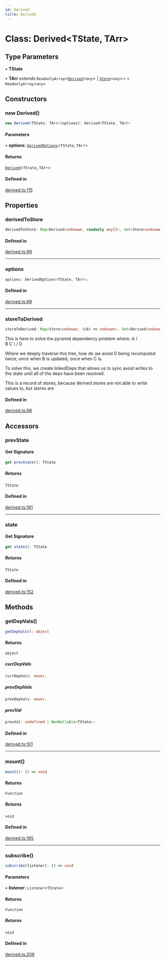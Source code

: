 ```yaml
---
id: Derived
title: Derived
---
```


# Class: Derived\<TState, TArr\>

## Type Parameters

• **TState**

• **TArr** *extends* `ReadonlyArray`\<[`Derived`](derived.md)\<`any`\> \| [`Store`](store.md)\<`any`\>\> = `ReadonlyArray`\<`any`\>

## Constructors

### new Derived()

```ts
new Derived<TState, TArr>(options): Derived<TState, TArr>
```

#### Parameters

• **options**: [`DerivedOptions`](../interfaces/derivedoptions.md)\<`TState`, `TArr`\>

#### Returns

[`Derived`](derived.md)\<`TState`, `TArr`\>

#### Defined in

[derived.ts:115](https://github.com/TanStack/store/blob/main/packages/store/src/derived.ts#L115)

## Properties

### derivedToStore

```ts
derivedToStore: Map<Derived<unknown, readonly any[]>, Set<Store<unknown, (cb) => unknown>>>;
```

#### Defined in

[derived.ts:99](https://github.com/TanStack/store/blob/main/packages/store/src/derived.ts#L99)

***

### options

```ts
options: DerivedOptions<TState, TArr>;
```

#### Defined in

[derived.ts:69](https://github.com/TanStack/store/blob/main/packages/store/src/derived.ts#L69)

***

### storeToDerived

```ts
storeToDerived: Map<Store<unknown, (cb) => unknown>, Set<Derived<unknown, readonly any[]>>>;
```

This is here to solve the pyramid dependency problem where:
      A
     / \
    B   C
     \ /
      D

Where we deeply traverse this tree, how do we avoid D being recomputed twice; once when B is updated, once when C is.

To solve this, we create linkedDeps that allows us to sync avoid writes to the state until all of the deps have been
resolved.

This is a record of stores, because derived stores are not able to write values to, but stores are

#### Defined in

[derived.ts:98](https://github.com/TanStack/store/blob/main/packages/store/src/derived.ts#L98)

## Accessors

### prevState

#### Get Signature

```ts
get prevState(): TState
```

##### Returns

`TState`

#### Defined in

[derived.ts:161](https://github.com/TanStack/store/blob/main/packages/store/src/derived.ts#L161)

***

### state

#### Get Signature

```ts
get state(): TState
```

##### Returns

`TState`

#### Defined in

[derived.ts:152](https://github.com/TanStack/store/blob/main/packages/store/src/derived.ts#L152)

## Methods

### getDepVals()

```ts
getDepVals(): object
```

#### Returns

`object`

##### currDepVals

```ts
currDepVals: never;
```

##### prevDepVals

```ts
prevDepVals: never;
```

##### prevVal

```ts
prevVal: undefined | NonNullable<TState>;
```

#### Defined in

[derived.ts:101](https://github.com/TanStack/store/blob/main/packages/store/src/derived.ts#L101)

***

### mount()

```ts
mount(): () => void
```

#### Returns

`Function`

##### Returns

`void`

#### Defined in

[derived.ts:165](https://github.com/TanStack/store/blob/main/packages/store/src/derived.ts#L165)

***

### subscribe()

```ts
subscribe(listener): () => void
```

#### Parameters

• **listener**: `Listener`\<`TState`\>

#### Returns

`Function`

##### Returns

`void`

#### Defined in

[derived.ts:206](https://github.com/TanStack/store/blob/main/packages/store/src/derived.ts#L206)
